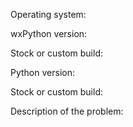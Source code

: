 <!-- For bugs or other problems please provide the following details in addition to 
     your issue report, if applicable. -->

Operating system:

wxPython version:

Stock or custom build:

Python version:

Stock or custom build:

Description of the problem:

<!-- if possible please include a small runnable application that demonstrates the problem -->
